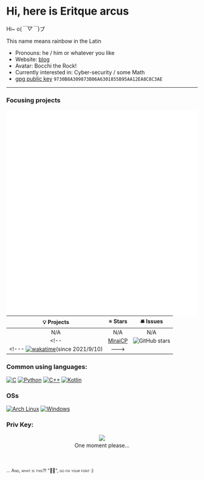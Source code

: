 # Hi, here is Eritque arcus

Hi~ o(*￣▽￣*)ブ

This name means rainbow in the Latin

- Pronouns: he / him or whatever you like
- Website: [blog](https://eritque-arcus.tech)
- Avatar: Bocchi the Rock!
- Currently interested in: Cyber-security / some Math
- [gpg public key](https://eritque-arcus.tech/files/3R17QU34RCUS.pub) `9730B8A309873B06A6301855B95AA12EA8C8C3AE`
---

### Focusing projects
<img align="right" src="https://raw.githubusercontent.com/Nambers/Nambers/main/github-metrics.svg">

| 💡 Projects | ⭐ Stars | 🛎 Issues|
|   :-----:   |  :-----:  |  :-----: |
| N/A | N/A | N/A |
<!-- | [MiraiCP](https://github.com/Nambers/MiraiCP) | ![GitHub stars](https://img.shields.io/github/stars/Nambers/MiraiCP) |  ![GitHub issues](https://img.shields.io/github/issues/Nambers/MiraiCP) | -->
<!--- [![wakatime](https://wakatime.com/badge/github/Nambers/MiraiCP.svg)](https://wakatime.com/badge/github/Nambers/MiraiCP)(since 2021/9/10) | --->

<!--- <a href="https://github.com/anuraghazra/github-readme-stats"><img align="right" src="https://github-readme-stats.vercel.app/api?theme=vue&include_all_commits=true&username=Nambers&show_icons=true&hide_border=true"></a> --->


### Common using languages:
[![C](https://img.shields.io/badge/C-00599C?logo=c&logoColor=white)](#)
[![Python](https://img.shields.io/badge/Python-3776AB?logo=python&logoColor=fff)](#)
[![C++](https://img.shields.io/badge/C++-%2300599C.svg?logo=c%2B%2B&logoColor=white)](#)
[![Kotlin](https://img.shields.io/badge/Kotlin-%237F52FF.svg?logo=kotlin&logoColor=white)](#)

### OSs
[![Arch Linux](https://img.shields.io/badge/ArchLinux%20w/%20Hyprland-1793D1?logo=arch-linux&logoColor=fff)](#)
	[![Windows](https://custom-icon-badges.demolab.com/badge/Windows11-0078D6?logo=windows11&logoColor=white)](#)

### Priv Key:
<p align="center">
  <a href="https://www.youtube.com/watch?v=dQw4w9WgXcQ">
    <img src="https://github.githubassets.com/images/mona-loading-default.gif" width="7%"/>
  </a>
  <br/>
  <span> One moment please... </span>
</p>
<br/><br/>
<small style="font-variant: small-caps;">... And, what is this?! "", go fix your font :)</small>

